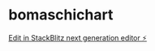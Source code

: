 # bomaschichart

[Edit in StackBlitz next generation editor ⚡️](https://stackblitz.com/~/github.com/LucianoTheForce/bomaschichart)